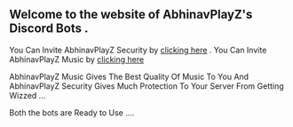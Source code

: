 ## Welcome to the website of AbhinavPlayZ's Discord Bots .

You Can Invite AbhinavPlayZ Security by [clicking here](https://discord.com/api/oauth2/authorize?client_id=934773581349539891&permissions=8&scope=bot) .
You Can Invite AbhinavPlayZ Music by [clicking here](https://discord.com/api/oauth2/authorize?client_id=942714633117110302&permissions=8&scope=bot%20identify%20guilds%20applications.commands&redirect_url=https://abhinavanand2201.github.io/AbhinavPlayZ-Music-Web//api/callback&response_type=code)

AbhinavPlayZ Music Gives The Best Quality Of Music To You And AbhinavPlayZ Security Gives Much Protection To Your Server From Getting Wizzed ...

Both the bots are Ready to Use ....
